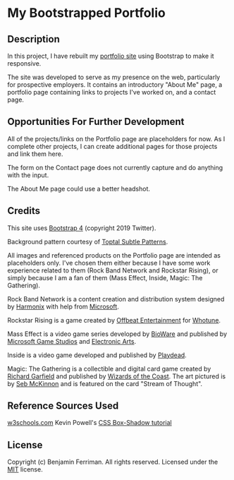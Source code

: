 # My Bootstrapped Portfolio

## Description

In this project, I have rebuilt my [portfolio site](https://github.com/bferriman/portfolio.git) using Bootstrap to make it responsive.

The site was developed to serve as my presence on the web, particularly for prospective employers.  It contains an introductory "About Me" page, a portfolio page containing links to projects I've worked on, and a contact page.

## Opportunities For Further Development

All of the projects/links on the Portfolio page are placeholders for now. As I complete other projects, I can create additional pages for those projects and link them here.

The form on the Contact page does not currently capture and do anything with the input.

The About Me page could use a better headshot.

## Credits

This site uses [Bootstrap 4](https://getbootstrap.com/) (copyright 2019 Twitter).

Background pattern courtesy of [Toptal Subtle Patterns](https://www.toptal.com/designers/subtlepatterns/).

All images and referenced products on the Portfolio page are intended as placeholders only.  I've chosen them either because I have some work experience related to them (Rock Band Network and Rockstar Rising), or simply because I am a fan of them (Mass Effect, Inside, Magic: The Gathering).

Rock Band Network is a content creation and distribution system designed by [Harmonix](https://www.harmonixmusic.com/) with help from [Microsoft](https://www.microsoft.com/en-us).

Rockstar Rising is a game created by [Offbeat Entertainment](https://www.offbeatent.com/) for [Whotune](https://www.facebook.com/Whotune/).

Mass Effect is a video game series developed by [BioWare](http://www.bioware.com/) and published by [Microsoft Game Studios](https://www.microsoftstudios.com/) and [Electronic Arts](https://www.ea.com/).

Inside is a video game developed and published by [Playdead](https://playdead.com/).

Magic: The Gathering is a collectible and digital card game created by [Richard Garfield](https://www.facebook.com/Richard-Garfield-147420095374222/) and published by [Wizards of the Coast](https://company.wizards.com/).  The art pictured is by [Seb McKinnon](http://www.sebmckinnon.com/) and is featured on the card "Stream of Thought".

## Reference Sources Used

[w3schools.com](https://www.w3schools.com/)
Kevin Powell's [CSS Box-Shadow tutorial](https://www.youtube.com/watch?v=-JNRQ5HjNeI&t=320s)

## License

Copyright (c) Benjamin Ferriman. All rights reserved.
Licensed under the [MIT](https://github.com/bferriman/portfolio/blob/master/LICENSE.txt) license.